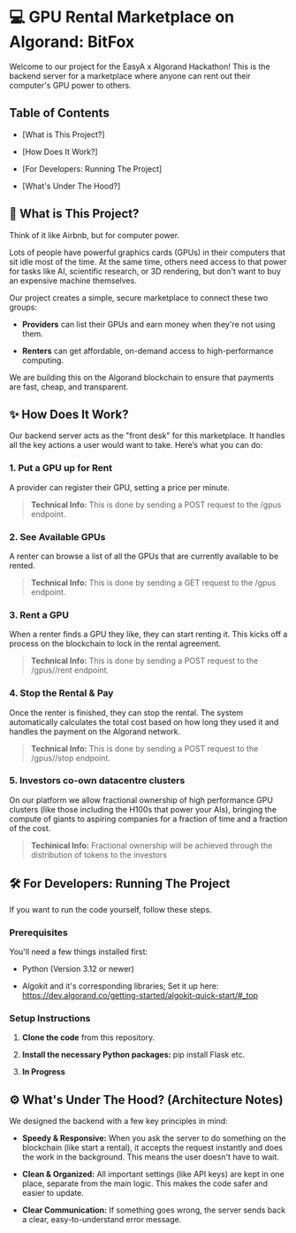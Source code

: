 💻 GPU Rental Marketplace on Algorand: BitFox
=====================================

Welcome to our project for the EasyA x Algorand Hackathon! This is the backend server for a marketplace where anyone can rent out their computer's GPU power to others.

Table of Contents
-----------------

*   [What is This Project?]
    
*   [How Does It Work?]
    
*   [For Developers: Running The Project]
    
*   [What's Under The Hood?]
    

🤔 What is This Project?
------------------------

Think of it like Airbnb, but for computer power.

Lots of people have powerful graphics cards (GPUs) in their computers that sit idle most of the time. At the same time, others need access to that power for tasks like AI, scientific research, or 3D rendering, but don't want to buy an expensive machine themselves.

Our project creates a simple, secure marketplace to connect these two groups:

*   **Providers** can list their GPUs and earn money when they're not using them.
    
*   **Renters** can get affordable, on-demand access to high-performance computing.
    

We are building this on the Algorand blockchain to ensure that payments are fast, cheap, and transparent.

✨ How Does It Work?
-------------------

Our backend server acts as the "front desk" for this marketplace. It handles all the key actions a user would want to take. Here’s what you can do:

### 1\. Put a GPU up for Rent

A provider can register their GPU, setting a price per minute.

> **Technical Info:** This is done by sending a POST request to the /gpus endpoint.

### 2\. See Available GPUs

A renter can browse a list of all the GPUs that are currently available to be rented.

> **Technical Info:** This is done by sending a GET request to the /gpus endpoint.

### 3\. Rent a GPU

When a renter finds a GPU they like, they can start renting it. This kicks off a process on the blockchain to lock in the rental agreement.

> **Technical Info:** This is done by sending a POST request to the /gpus//rent endpoint.

### 4\. Stop the Rental & Pay

Once the renter is finished, they can stop the rental. The system automatically calculates the total cost based on how long they used it and handles the payment on the Algorand network.

> **Technical Info:** This is done by sending a POST request to the /gpus//stop endpoint.

### 5\. Investors co-own datacentre clusters

On our platform we allow fractional ownership of high performance GPU clusters (like those including the H100s that power your AIs), bringing
the compute of giants to aspiring companies for a fraction of time and a fraction of the cost.

> **Techinical Info:** Fractional ownership will be achieved through the distribution of tokens to the investors

🛠️ For Developers: Running The Project
---------------------------------------

If you want to run the code yourself, follow these steps.

### Prerequisites

You'll need a few things installed first:

*   Python (Version 3.12 or newer)
    
*   Algokit and it's corresponding libraries; Set it up here: https://dev.algorand.co/getting-started/algokit-quick-start/#_top
    


### Setup Instructions

1.  **Clone the code** from this repository.
    
2.  **Install the necessary Python packages:** pip install Flask etc.
    
3. **In Progress**

⚙️ What's Under The Hood? (Architecture Notes)
----------------------------------------------

We designed the backend with a few key principles in mind:

*   **Speedy & Responsive:** When you ask the server to do something on the blockchain (like start a rental), it accepts the request instantly and does the work in the background. This means the user doesn't have to wait.
    
*   **Clean & Organized:** All important settings (like API keys) are kept in one place, separate from the main logic. This makes the code safer and easier to update.
    
*   **Clear Communication:** If something goes wrong, the server sends back a clear, easy-to-understand error message.